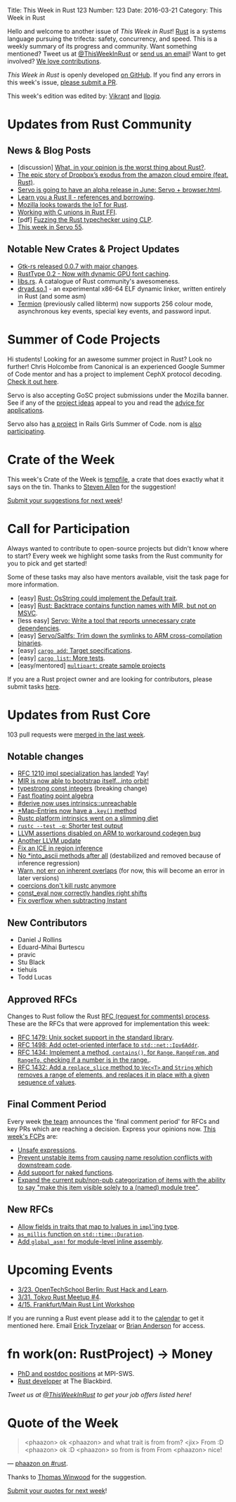 Title: This Week in Rust 123
Number: 123
Date: 2016-03-21
Category: This Week in Rust

Hello and welcome to another issue of *This Week in Rust*!
[Rust](http://rust-lang.org) is a systems language pursuing the trifecta:
safety, concurrency, and speed. This is a weekly summary of its progress and
community. Want something mentioned? Tweet us at [@ThisWeekInRust](https://twitter.com/ThisWeekInRust) or [send us an
email](mailto:corey@octayn.net?subject=This%20Week%20in%20Rust%20Suggestion)!
Want to get involved? [We love
contributions](https://github.com/rust-lang/rust/blob/master/CONTRIBUTING.md).

*This Week in Rust* is openly developed [on GitHub](https://github.com/cmr/this-week-in-rust).
If you find any errors in this week's issue, [please submit a PR](https://github.com/cmr/this-week-in-rust/pulls).

This week's edition was edited by: [Vikrant](https://github.com/nasa42) and [llogiq](https://github.com/llogiq).

# Updates from Rust Community

## News & Blog Posts

* [discussion] [What, in your opinion is the worst thing about Rust?](https://www.reddit.com/r/rust/comments/4b5rfi/what_in_your_opinion_is_the_worst_thing_about_rust/).
* [The epic story of Dropbox’s exodus from the amazon cloud empire (feat. Rust)](http://www.wired.com/2016/03/epic-story-dropboxs-exodus-amazon-cloud-empire/).
* [Servo is going to have an alpha release in June: Servo + browser.html](https://www.reddit.com/r/rust/comments/4aec34/servo_is_going_to_have_an_alpha_release_in_june/).
* [Learn you a Rust II - references and borrowing](http://pro.theta.eu.org/2016/03/18/lyar-borrows.html).
* [Mozilla looks towards the IoT for Rust](https://www.voxxed.com/blog/2016/03/rust/).
* [Working with C unions in Rust FFI](http://hermanradtke.com/2016/03/17/unions-rust-ffi.html).
* [pdf] [Fuzzing the Rust typechecker using CLP](https://www.cs.ucsb.edu/~benh/research/papers/dewey15fuzzing.pdf).
* [This week in Servo 55](http://blog.servo.org/2016/03/14/twis-55/).

## Notable New Crates & Project Updates

* [Gtk-rs released 0.0.7 with major changes](http://gtk-rs.org/blog/2016/03/15/forget-everything-you-knew-gtk-0.0.7.html).
* [RustType 0.2 - Now with dynamic GPU font caching](https://github.com/dylanede/rusttype/blob/205def21e370e35e2b860eb6f086fda749e57df8/CHANGELOG.md).
* [libs.rs](http://libs.rs). A catalogue of Rust community's awesomeness.
* [dryad.so.1](http://github.com/m4b/dryad) - an experimental x86-64 ELF dynamic linker, written entirely in Rust (and some asm)
* [Termion](https://github.com/Ticki/termion) (previously called libterm) now supports 256 colour mode, asynchronous key events, special key events, and password input.

# Summer of Code Projects

Hi students! Looking for an awesome summer project in Rust? Look no further! Chris Holcombe from Canonical is an experienced Google Summer of Code mentor and has a project to implement CephX protocol decoding. [Check it out here](https://wiki.ubuntu.com/GoogleSoC2016/Ideas#Decode_CephX_Protocol).

Servo is also accepting GoSC project submissions under the Mozilla banner. See if any of the [project ideas](https://wiki.mozilla.org/Community:SummerOfCode16#Servo) appeal to you and read the [advice for applications](https://wiki.mozilla.org/Community:SummerOfCode16#Application_Advice).

Servo also has [a project](https://teams.railsgirlssummerofcode.org/projects/104-servo) in Rails Girls Summer of Code. nom is [also participating](https://teams.railsgirlssummerofcode.org/projects/78-nom).

# Crate of the Week

This week's Crate of the Week is [tempfile](https://crates.io/crates/tempfile), a crate that does exactly what it says on the tin. Thanks to [Steven Allen](https://users.rust-lang.org/users/stebalien) for the suggestion!

[Submit your suggestions for next week][submit_crate]!

[submit_crate]: https://users.rust-lang.org/t/crate-of-the-week/2704

# Call for Participation

Always wanted to contribute to open-source projects but didn't know where to start?
Every week we highlight some tasks from the Rust community for you to pick and get started!

Some of these tasks may also have mentors available, visit the task page for more information.

* [easy] [Rust: OsString could implement the Default trait](https://github.com/rust-lang/rust/issues/32385).
* [easy] [Rust: Backtrace contains function names with MIR, but not on MSVC](https://github.com/rust-lang/rust/issues/32384).
* [less easy] [Servo: Write a tool that reports unnecessary crate dependencies](https://github.com/servo/servo/issues/9256).
* [easy] [Servo/Saltfs: Trim down the symlinks to ARM cross-compilation binaries](https://github.com/servo/saltfs/issues/252).
* [easy] [`cargo add`: Target specifications](https://github.com/killercup/cargo-edit/issues/13).
* [easy] [`cargo list`: More tests](https://github.com/killercup/cargo-edit/issues/16).
* [easy/mentored] [`multipart`: create sample projects](https://github.com/cybergeek94/multipart/issues/29)

If you are a Rust project owner and are looking for contributors, please submit tasks [here][guidelines].

[guidelines]: https://users.rust-lang.org/t/twir-call-for-participation/4821

# Updates from Rust Core

103 pull requests were [merged in the last week][merged].

[merged]: https://github.com/issues?q=is%3Apr+org%3Arust-lang+is%3Amerged+merged%3A2016-03-14..2016-03-21

## Notable changes

* [RFC 1210 impl specialization has landed!](https://github.com/rust-lang/rust/pull/30652) Yay!
* [MIR is now able to bootstrap itself...into orbit!](https://github.com/rust-lang/rust/pull/32080)
* [typestrong const integers](https://github.com/rust-lang/rust/pull/30587) (breaking change)
* [Fast floating point algebra](https://github.com/rust-lang/rust/pull/32256)
* [#derive now uses intrinsics::unreachable](https://github.com/rust-lang/rust/pull/32250)
* [*Map-Entries now have a `.key()` method](https://github.com/rust-lang/rust/pull/32248)
* [Rustc platform intrinsics went on a slimming diet](https://github.com/rust-lang/rust/pull/32236)
* [`rustc --test -q`: Shorter test output](https://github.com/rust-lang/rust/pull/31887)
* [LLVM assertions disabled on ARM to workaround codegen bug](https://github.com/rust-lang/rust/pull/32361)
* [Another LLVM update](https://github.com/rust-lang/rust/pull/32337)
* [Fix an ICE in region inference](https://github.com/rust-lang/rust/pull/32332)
* [No *into_ascii methods after all](https://github.com/rust-lang/rust/pull/32314) (destabilized and removed because of inference regression)
* [Warn, not err on inherent overlaps](https://github.com/rust-lang/rust/pull/32309) (for now, this will become an error in later versions)
* [coercions don't kill rustc anymore](https://github.com/rust-lang/rust/pull/32306)
* [const_eval now correctly handles right shifts](https://github.com/rust-lang/rust/pull/32285)
* [Fix overflow when subtracting Instant](https://github.com/rust-lang/rust/pull/32273)

## New Contributors

* Daniel J Rollins
* Eduard-Mihai Burtescu
* pravic
* Stu Black
* tiehuis
* Todd Lucas

## Approved RFCs

Changes to Rust follow the Rust [RFC (request for comments)
process](https://github.com/rust-lang/rfcs#rust-rfcs). These
are the RFCs that were approved for implementation this week:

* [RFC 1479: Unix socket support in the standard library](https://github.com/rust-lang/rfcs/pull/1479).
* [RFC 1498: Add octet-oriented interface to `std::net::Ipv6Addr`](https://github.com/rust-lang/rfcs/pull/1498).
* [RFC 1434: Implement a method, `contains()`, for `Range`, `RangeFrom`, and `RangeTo`, checking if a number is in the range.](https://github.com/rust-lang/rfcs/pull/1434).
* [RFC 1432: Add a `replace_slice` method to `Vec<T>` and `String` which removes a range of elements, and replaces it in place with a given sequence of values](https://github.com/rust-lang/rfcs/pull/1432).

## Final Comment Period

Every week [the team](https://rust-lang.org/team.html) announces the
'final comment period' for RFCs and key PRs which are reaching a
decision. Express your opinions now. [This week's FCPs][fcp] are:

[fcp]: https://github.com/rust-lang/rfcs/labels/final-comment-period

* [Unsafe expressions](https://github.com/rust-lang/rfcs/pull/1346).
* [Prevent unstable items from causing name resolution conflicts with downstream code](https://github.com/rust-lang/rfcs/pull/1321).
* [Add support for naked functions](https://github.com/rust-lang/rfcs/pull/1201).
* [Expand the current pub/non-pub categorization of items with the ability to say "make this item visible solely to a (named) module tree"](https://github.com/rust-lang/rfcs/pull/1422).

## New RFCs

* [Allow fields in traits that map to lvalues in `impl`'ing type](https://github.com/rust-lang/rfcs/pull/1546).
* [`as_millis` function on `std::time::Duration`](https://github.com/rust-lang/rfcs/pull/1547).
* [Add `global_asm!` for module-level inline assembly](https://github.com/rust-lang/rfcs/pull/1548).

# Upcoming Events

* [3/23. OpenTechSchool Berlin: Rust Hack and Learn](http://www.meetup.com/opentechschool-berlin/).
* [3/31. Tokyo Rust Meetup #4](http://www.meetup.com/Tokyo-Rust-Meetup/events/229260081/).
* [4/15. Frankfurt/Main Rust Lint Workshop](http://www.meetup.com/de-DE/Rust-Rhein-Main/events/229564640/?eventId=229564640)

If you are running a Rust event please add it to the [calendar] to get
it mentioned here. Email [Erick Tryzelaar][erickt] or [Brian
Anderson][brson] for access.

[calendar]: https://www.google.com/calendar/embed?src=apd9vmbc22egenmtu5l6c5jbfc%40group.calendar.google.com
[erickt]: mailto:erick.tryzelaar@gmail.com
[brson]: mailto:banderson@mozilla.com

# fn work(on: RustProject) -> Money

* [PhD and postdoc positions](http://plv.mpi-sws.org/rustbelt/) at MPI-SWS.
* [Rust developer](http://rust.jobboard.io/jobs/125594-rust-developer-at-the-blackbird) at The Blackbird.

*Tweet us at [@ThisWeekInRust](https://twitter.com/ThisWeekInRust) to get your job offers listed here!*

# Quote of the Week

> <phaazon\> ok
> <phaazon\> and what trait is from from?
> <jix\> From :D
> <phaazon\> ok :D
> <phaazon\> so from is from From
> <phaazon\> nice!

— [phaazon on #rust](https://botbot.me/mozilla/rust/2016-03-20/?msg=62542397&page=11).

Thanks to [Thomas Winwood](https://users.rust-lang.org/users/ketsuban) for the suggestion.

[Submit your quotes for next week][submit]!

[submit]: http://users.rust-lang.org/t/twir-quote-of-the-week/328
